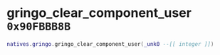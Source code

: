 # gringo_clear_component_user `0x90FBBB8B`

```lua
natives.gringo.gringo_clear_component_user(_unk0 --[[ integer ]])
```